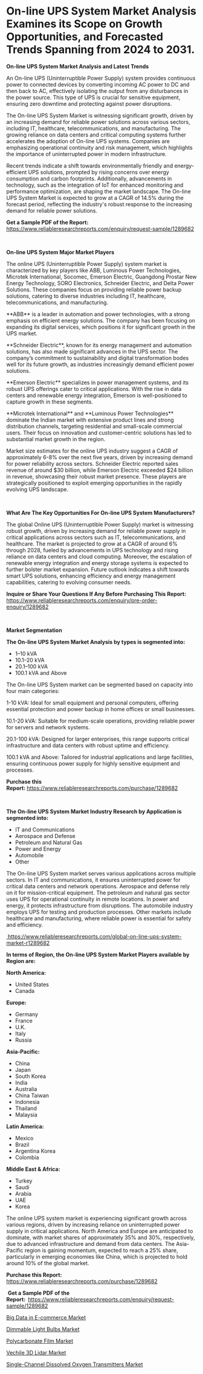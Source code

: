 <p><h1>On-line UPS System Market Analysis Examines its Scope on Growth Opportunities, and Forecasted Trends Spanning from 2024 to 2031.</h1></p><p><strong>On-line UPS System Market Analysis and Latest Trends</strong></p>
<p><p>An On-line UPS (Uninterruptible Power Supply) system provides continuous power to connected devices by converting incoming AC power to DC and then back to AC, effectively isolating the output from any disturbances in the power source. This type of UPS is crucial for sensitive equipment, ensuring zero downtime and protecting against power disruptions.</p><p>The On-line UPS System Market is witnessing significant growth, driven by an increasing demand for reliable power solutions across various sectors, including IT, healthcare, telecommunications, and manufacturing. The growing reliance on data centers and critical computing systems further accelerates the adoption of On-line UPS systems. Companies are emphasizing operational continuity and risk management, which highlights the importance of uninterrupted power in modern infrastructure.</p><p>Recent trends indicate a shift towards environmentally friendly and energy-efficient UPS solutions, prompted by rising concerns over energy consumption and carbon footprints. Additionally, advancements in technology, such as the integration of IoT for enhanced monitoring and performance optimization, are shaping the market landscape. The On-line UPS System Market is expected to grow at a CAGR of 14.5% during the forecast period, reflecting the industry's robust response to the increasing demand for reliable power solutions.</p></p>
<p><strong>Get a Sample PDF of the Report:&nbsp;</strong> <a href="https://www.reliableresearchreports.com/enquiry/request-sample/1289682?utm_campaign=4&utm_medium=2&utm_source=Github&utm_content=ia&utm_term=26102024&utm_id=on-line-ups-system">https://www.reliableresearchreports.com/enquiry/request-sample/1289682</a></p>
<p>&nbsp;</p>
<p><strong>On-line UPS System Major Market Players</strong></p>
<p><p>The online UPS (Uninterruptible Power Supply) system market is characterized by key players like ABB, Luminous Power Technologies, Microtek International, Socomec, Emerson Electric, Guangdong Prostar New Energy Technology, SORO Electronics, Schneider Electric, and Delta Power Solutions. These companies focus on providing reliable power backup solutions, catering to diverse industries including IT, healthcare, telecommunications, and manufacturing.</p><p>**ABB** is a leader in automation and power technologies, with a strong emphasis on efficient energy solutions. The company has been focusing on expanding its digital services, which positions it for significant growth in the UPS market.</p><p>**Schneider Electric**, known for its energy management and automation solutions, has also made significant advances in the UPS sector. The company’s commitment to sustainability and digital transformation bodes well for its future growth, as industries increasingly demand efficient power solutions.</p><p>**Emerson Electric** specializes in power management systems, and its robust UPS offerings cater to critical applications. With the rise in data centers and renewable energy integration, Emerson is well-positioned to capture growth in these segments.</p><p>**Microtek International** and **Luminous Power Technologies** dominate the Indian market with extensive product lines and strong distribution channels, targeting residential and small-scale commercial users. Their focus on innovation and customer-centric solutions has led to substantial market growth in the region.</p><p>Market size estimates for the online UPS industry suggest a CAGR of approximately 6-8% over the next five years, driven by increasing demand for power reliability across sectors. Schneider Electric reported sales revenue of around $30 billion, while Emerson Electric exceeded $24 billion in revenue, showcasing their robust market presence. These players are strategically positioned to exploit emerging opportunities in the rapidly evolving UPS landscape.</p></p>
<p>&nbsp;</p>
<p><strong>What Are The Key Opportunities For On-line UPS System Manufacturers?</strong></p>
<p><p>The global Online UPS (Uninterruptible Power Supply) market is witnessing robust growth, driven by increasing demand for reliable power supply in critical applications across sectors such as IT, telecommunications, and healthcare. The market is projected to grow at a CAGR of around 6% through 2028, fueled by advancements in UPS technology and rising reliance on data centers and cloud computing. Moreover, the escalation of renewable energy integration and energy storage systems is expected to further bolster market expansion. Future outlook indicates a shift towards smart UPS solutions, enhancing efficiency and energy management capabilities, catering to evolving consumer needs.</p></p>
<p><strong>Inquire or Share Your Questions If Any Before Purchasing This Report:</strong> <a href="https://www.reliableresearchreports.com/enquiry/pre-order-enquiry/1289682?utm_campaign=4&utm_medium=2&utm_source=Github&utm_content=ia&utm_term=26102024&utm_id=on-line-ups-system">https://www.reliableresearchreports.com/enquiry/pre-order-enquiry/1289682</a></p>
<p>&nbsp;</p>
<p><strong>Market Segmentation</strong></p>
<p><strong>The On-line UPS System Market Analysis by types is segmented into:</strong></p>
<p><ul><li>1–10 kVA</li><li>10.1–20 kVA</li><li>20.1–100 kVA</li><li>100.1 kVA and Above</li></ul></p>
<p><p>The On-line UPS System market can be segmented based on capacity into four main categories: </p><p>1-10 kVA: Ideal for small equipment and personal computers, offering essential protection and power backup in home offices or small businesses. </p><p>10.1-20 kVA: Suitable for medium-scale operations, providing reliable power for servers and network systems.</p><p>20.1-100 kVA: Designed for larger enterprises, this range supports critical infrastructure and data centers with robust uptime and efficiency.</p><p>100.1 kVA and Above: Tailored for industrial applications and large facilities, ensuring continuous power supply for highly sensitive equipment and processes.</p></p>
<p><strong>Purchase this Report:&nbsp;</strong><a href="https://www.reliableresearchreports.com/purchase/1289682?utm_campaign=4&utm_medium=2&utm_source=Github&utm_content=ia&utm_term=26102024&utm_id=on-line-ups-system">https://www.reliableresearchreports.com/purchase/1289682</a></p>
<p>&nbsp;</p>
<p><strong>The On-line UPS System Market Industry Research by Application is segmented into:</strong></p>
<p><ul><li>IT and Communications</li><li>Aerospace and Defense</li><li>Petroleum and Natural Gas</li><li>Power and Energy</li><li>Automobile</li><li>Other</li></ul></p>
<p><p>The On-line UPS System market serves various applications across multiple sectors. In IT and communications, it ensures uninterrupted power for critical data centers and network operations. Aerospace and defense rely on it for mission-critical equipment. The petroleum and natural gas sector uses UPS for operational continuity in remote locations. In power and energy, it protects infrastructure from disruptions. The automobile industry employs UPS for testing and production processes. Other markets include healthcare and manufacturing, where reliable power is essential for safety and efficiency.</p></p>
<p><a href="https://www.reliableresearchreports.com/global-on-line-ups-system-market-r1289682?utm_campaign=4&utm_medium=2&utm_source=Github&utm_content=ia&utm_term=26102024&utm_id=on-line-ups-system">&nbsp;https://www.reliableresearchreports.com/global-on-line-ups-system-market-r1289682</a></p>
<p><strong>In terms of Region, the On-line UPS System Market Players available by Region are:</strong></p>
<p>
    <p> <strong> North America: </strong>
        <ul>
            <li>United States</li>
            <li>Canada</li>
        </ul>
        </p> 
    <p> <strong> Europe: </strong>
        <ul>
            <li>Germany</li>
            <li>France</li>
            <li>U.K.</li>
            <li>Italy</li>
            <li>Russia</li>
        </ul>
        </p> 
    <p> <strong> Asia-Pacific: </strong>
        <ul>
            <li>China</li>
            <li>Japan</li>
            <li>South Korea</li>
            <li>India</li>
            <li>Australia</li>
            <li>China Taiwan</li>
            <li>Indonesia</li>
            <li>Thailand</li>
            <li>Malaysia</li>
        </ul>
        </p> 
    <p> <strong> Latin America: </strong>
        <ul>
            <li>Mexico</li>
            <li>Brazil</li>
            <li>Argentina Korea</li>
            <li>Colombia</li>
        </ul>
        </p> 
    <p> <strong> Middle East & Africa: </strong>
        <ul>
            <li>Turkey</li>
            <li>Saudi</li>
            <li>Arabia</li>
            <li>UAE</li>
            <li>Korea</li>
        </ul>
    </p>
    </p>
<p><p>The online UPS system market is experiencing significant growth across various regions, driven by increasing reliance on uninterrupted power supply in critical applications. North America and Europe are anticipated to dominate, with market shares of approximately 35% and 30%, respectively, due to advanced infrastructure and demand from data centers. The Asia-Pacific region is gaining momentum, expected to reach a 25% share, particularly in emerging economies like China, which is projected to hold around 10% of the global market.</p></p>
<p><strong>Purchase this Report: </strong><a href="https://www.reliableresearchreports.com/purchase/1289682?utm_campaign=4&utm_medium=2&utm_source=Github&utm_content=ia&utm_term=26102024&utm_id=on-line-ups-system">https://www.reliableresearchreports.com/purchase/1289682</a></p>
<p>&nbsp;<strong>Get a Sample PDF of the Report:&nbsp;&nbsp;</strong><a href="https://www.reliableresearchreports.com/enquiry/request-sample/1289682?utm_campaign=4&utm_medium=2&utm_source=Github&utm_content=ia&utm_term=26102024&utm_id=on-line-ups-system">https://www.reliableresearchreports.com/enquiry/request-sample/1289682</a></p>
<p><strong></strong></p>
<p><p><a href="https://github.com/WayneHopkins413/Market-Research-Report-List-1/blob/main/big-data-in-e-commerce-market.md?utm_campaign=4&utm_medium=2&utm_source=Github&utm_content=ia&utm_term=26102024&utm_id=on-line-ups-system">Big Data in E-commerce Market</a></p><p><a href="https://issuu.com/reportprime-2/docs/dimmable-light-bulbs-market-size-20_fe037ab8d31ea6?utm_campaign=4&utm_medium=2&utm_source=Github&utm_content=ia&utm_term=26102024&utm_id=on-line-ups-system">Dimmable Light Bulbs Market</a></p><p><a href="https://medium.com/@lanieeshlevoy/opportunities-and-challenges-in-the-polycarbonate-film-market-strategic-insights-and-forecast-aa27cc240cd3?utm_campaign=4&utm_medium=2&utm_source=Github&utm_content=ia&utm_term=26102024&utm_id=on-line-ups-system">Polycarbonate Film Market</a></p><p><a href="https://github.com/alesiasc0na/Market-Research-Report-List-1/blob/main/vechile-3d-lidar-market.md?utm_campaign=4&utm_medium=2&utm_source=Github&utm_content=ia&utm_term=26102024&utm_id=on-line-ups-system">Vechile 3D Lidar Market</a></p><p><a href="https://www.linkedin.com/pulse/single-channel-dissolved-oxygen-transmitters-market-size-zw9cc?utm_campaign=4&utm_medium=2&utm_source=Github&utm_content=ia&utm_term=26102024&utm_id=on-line-ups-system">Single-Channel Dissolved Oxygen Transmitters Market</a></p></p>
